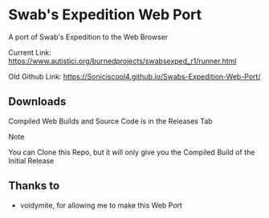 # Swab's Expedition Web Port
A port of Swab's Expedition to the Web Browser

Current Link: https://www.autistici.org/burnedprojects/swabsexped_r1/runner.html

Old Github Link: https://Soniciscool4.github.io/Swabs-Expedition-Web-Port/

## Downloads
Compiled Web Builds and Source Code is in the Releases Tab

> [!NOTE]
> You can Clone this Repo, but it will only give you the Compiled Build of the Initial Release

## Thanks to
- voidymite, for allowing me to make this Web Port
